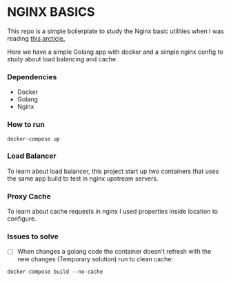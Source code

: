 # NGINX BASICS

This repo is a simple boilerplate to study the Nginx basic utilities when I was reading [this arcticle.](https://dev.to/mauricioabreu/uma-introducao-ao-nginx-1jdg)

Here we have a simple Golang app with docker and a simple nginx config to study about load balancing and cache.

### Dependencies
- Docker
- Golang
- Nginx

### How to run

```
docker-compose up
```

### Load Balancer
To learn about load balancer, this project start up two containers that uses the same app build to test in nginx upstream servers.

### Proxy Cache
To learn about cache requests in nginx I used properties inside location to configure.

### Issues to solve
- [ ] When changes a golang code the container doesn't refresh with the new changes
(Temporary solution) run to clean cache:
```
docker-compose build --no-cache
```
